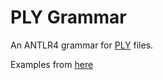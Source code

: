 # PLY Grammar

An ANTLR4 grammar for [PLY](https://en.wikipedia.org/wiki/PLY_(file_format)) files.

Examples from [here](https://people.sc.fsu.edu/~jburkardt/data/ply/ply.html)
